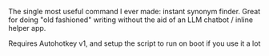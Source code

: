 The single most useful command I ever made: instant synonym finder. Great for doing "old fashioned" writing without the aid of an LLM chatbot / inline helper app. 

Requires Autohotkey v1, and setup the script to run on boot if you use it a lot
